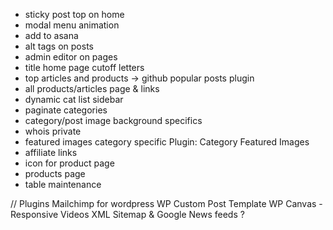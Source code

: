 - sticky post top on home
- modal menu animation
- add to asana
- alt tags on posts
- admin editor on pages
- title home page cutoff letters
- top articles and products -> github popular posts plugin
- all products/articles page & links
- dynamic cat list sidebar
- paginate categories
- category/post image background specifics
- whois private
- featured images category specific
    Plugin: Category Featured Images
- affiliate links
- icon for product page
- products page
- table maintenance


// Plugins
Mailchimp for wordpress
WP Custom Post Template
WP Canvas - Responsive Videos
XML Sitemap & Google News feeds ?

